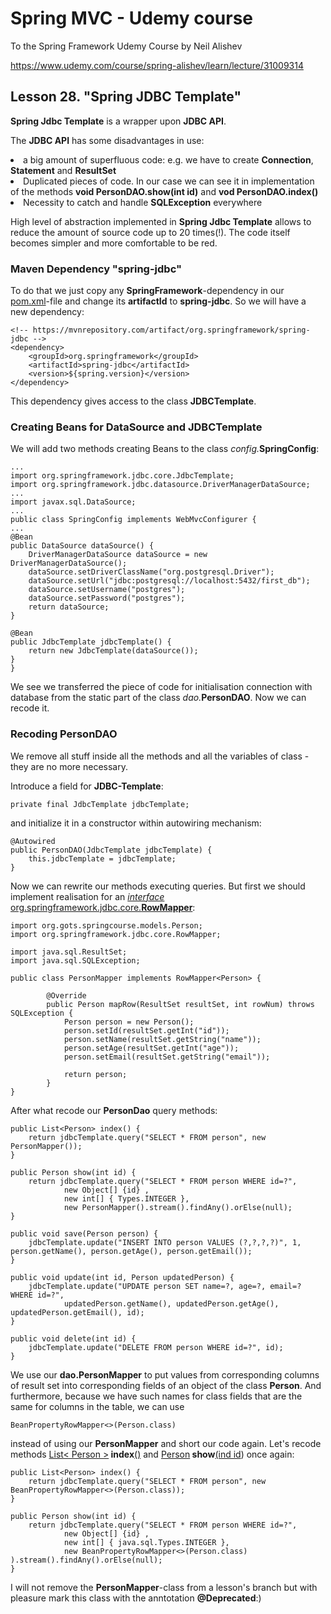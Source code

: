 # Spring MVC - Udemy course
To the Spring Framework Udemy Course by Neil Alishev

https://www.udemy.com/course/spring-alishev/learn/lecture/31009314

<h2>Lesson 28. "Spring JDBC Template"</h2>

<b>Spring Jdbc Template</b> is a wrapper upon <b>JDBC API</b>.

The <b>JDBC API</b> has some disadvantages in use:
<li>a big amount of superfluous code: e.g. we have to create <b>Connection</b>, <b>Statement</b>
and <b>ResultSet</b>
<li>Duplicated pieces of code. In our case we can see it in implementation of the methods
<b>void PersonDAO.show(int id)</b> and <b>vod PersonDAO.index() </b>
<li>Necessity to catch and handle <b>SQLException</b> everywhere
<p>High level of abstraction implemented in <b>Spring Jdbc Template</b> allows to reduce
the amount of source code up to 20 times(!). The code itself becomes simpler and more comfortable to be red.
</p>

<h3>Maven Dependency "spring-jdbc" </h3>
To do that we just copy any <b>SpringFramework</b>-dependency in our <u>pom.xml</u>-file and
change its <b>artifactId</b> to <b>spring-jdbc</b>. So we will have a new dependency:

    <!-- https://mvnrepository.com/artifact/org.springframework/spring-jdbc -->
    <dependency>
        <groupId>org.springframework</groupId>
        <artifactId>spring-jdbc</artifactId>
        <version>${spring.version}</version>
    </dependency>

This dependency gives access to the class <b>JDBCTemplate</b>. 

<h3>Creating Beans for DataSource and JDBCTemplate</b></h3>
We will add two methods creating Beans to the class <i>config.</i><b>SpringConfig</b>:

    ...
    import org.springframework.jdbc.core.JdbcTemplate;
    import org.springframework.jdbc.datasource.DriverManagerDataSource;
    ...
    import javax.sql.DataSource;
    ...
    public class SpringConfig implements WebMvcConfigurer {
    ...
    @Bean
    public DataSource dataSource() {
        DriverManagerDataSource dataSource = new DriverManagerDataSource();
        dataSource.setDriverClassName("org.postgresql.Driver");
        dataSource.setUrl("jdbc:postgresql://localhost:5432/first_db");
        dataSource.setUsername("postgres");
        dataSource.setPassword("postgres");
        return dataSource;
    }

    @Bean
    public JdbcTemplate jdbcTemplate() {
        return new JdbcTemplate(dataSource());
    }
    }

<p>We see we transferred the piece of code for initialisation connection with database
from the static part of the class <i>dao.</i><b>PersonDAO</b>. Now we can recode it.

<h3>Recoding PersonDAO</h3>

We remove all stuff inside all the methods and all the variables of class -
they are no more necessary. 

Introduce a field for <b>JDBC-Template</b>:

    private final JdbcTemplate jdbcTemplate;

and initialize it in a constructor  within autowiring mechanism:

    @Autowired
    public PersonDAO(JdbcTemplate jdbcTemplate) {
        this.jdbcTemplate = jdbcTemplate;
    }

Now we can rewrite our methods executing queries.
But first we should implement realisation for an <u><i>interface</i> org.springframework.jdbc.core.<b>RowMapper</b></u>:

    import org.gots.springcourse.models.Person;
    import org.springframework.jdbc.core.RowMapper;

    import java.sql.ResultSet;
    import java.sql.SQLException;

    public class PersonMapper implements RowMapper<Person> {

            @Override
            public Person mapRow(ResultSet resultSet, int rowNum) throws SQLException {
                Person person = new Person();
                person.setId(resultSet.getInt("id"));
                person.setName(resultSet.getString("name"));
                person.setAge(resultSet.getInt("age"));
                person.setEmail(resultSet.getString("email"));

                return person;
            }
    }

<p>After what recode our <b>PersonDao</b> query methods:</p>

    public List<Person> index() {
        return jdbcTemplate.query("SELECT * FROM person", new PersonMapper());
    }

    public Person show(int id) {
        return jdbcTemplate.query("SELECT * FROM person WHERE id=?",
                new Object[] {id} ,
                new int[] { Types.INTEGER },
                new PersonMapper().stream().findAny().orElse(null);
    }

    public void save(Person person) {
        jdbcTemplate.update("INSERT INTO person VALUES (?,?,?,?)", 1, person.getName(), person.getAge(), person.getEmail());
    }

    public void update(int id, Person updatedPerson) {
        jdbcTemplate.update("UPDATE person SET name=?, age=?, email=? WHERE id=?",
                updatedPerson.getName(), updatedPerson.getAge(), updatedPerson.getEmail(), id);
    }

    public void delete(int id) {
        jdbcTemplate.update("DELETE FROM person WHERE id=?", id);
    }


We use our <b>dao.PersonMapper</b> to put values from corresponding columns of result set into
corresponding fields of an object of the class <b>Person</b>.
And furthermore, because we have such names for class fields that
are the same for columns in the table, we can use 

    BeanPropertyRowMapper<>(Person.class)

instead of using our <b>PersonMapper</b> and short our code
again. Let's recode methods <u>List< Person ></u><b> index</b><u>()</u> 
and <u>Person</u><b> show</b><u>(ind id</u>) once again:

    public List<Person> index() {
        return jdbcTemplate.query("SELECT * FROM person", new BeanPropertyRowMapper<>(Person.class));
    }

    public Person show(int id) {
        return jdbcTemplate.query("SELECT * FROM person WHERE id=?",
                new Object[] {id} ,
                new int[] { java.sql.Types.INTEGER },
                new BeanPropertyRowMapper<>(Person.class) ).stream().findAny().orElse(null);
    }

<p> I will not remove the <b>PersonMapper</b>-class from a lesson's branch
but with pleasure mark this class with the anntotation <b>@Deprecated</b>:)